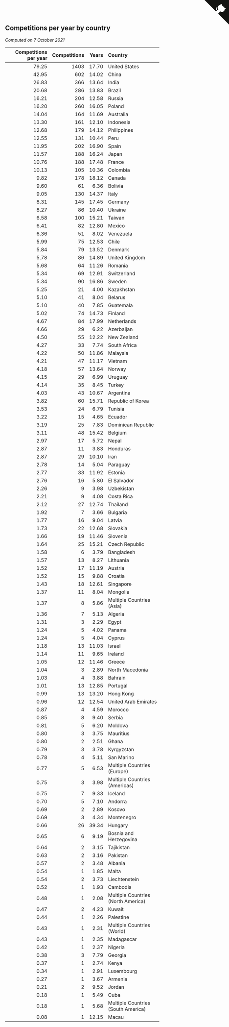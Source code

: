 ## Competitions per year by country

*Computed on  7 October 2021*

| Competitions per year | Competitions | Years | Country |
| ---: | ---: | ---: | :--- |
| 79.25 | 1403 | 17.70 | United States |
| 42.95 | 602 | 14.02 | China |
| 26.83 | 366 | 13.64 | India |
| 20.68 | 286 | 13.83 | Brazil |
| 16.21 | 204 | 12.58 | Russia |
| 16.20 | 260 | 16.05 | Poland |
| 14.04 | 164 | 11.69 | Australia |
| 13.30 | 161 | 12.10 | Indonesia |
| 12.68 | 179 | 14.12 | Philippines |
| 12.55 | 131 | 10.44 | Peru |
| 11.95 | 202 | 16.90 | Spain |
| 11.57 | 188 | 16.24 | Japan |
| 10.76 | 188 | 17.48 | France |
| 10.13 | 105 | 10.36 | Colombia |
| 9.82 | 178 | 18.12 | Canada |
| 9.60 | 61 | 6.36 | Bolivia |
| 9.05 | 130 | 14.37 | Italy |
| 8.31 | 145 | 17.45 | Germany |
| 8.27 | 86 | 10.40 | Ukraine |
| 6.58 | 100 | 15.21 | Taiwan |
| 6.41 | 82 | 12.80 | Mexico |
| 6.36 | 51 | 8.02 | Venezuela |
| 5.99 | 75 | 12.53 | Chile |
| 5.84 | 79 | 13.52 | Denmark |
| 5.78 | 86 | 14.89 | United Kingdom |
| 5.68 | 64 | 11.26 | Romania |
| 5.34 | 69 | 12.91 | Switzerland |
| 5.34 | 90 | 16.86 | Sweden |
| 5.25 | 21 | 4.00 | Kazakhstan |
| 5.10 | 41 | 8.04 | Belarus |
| 5.10 | 40 | 7.85 | Guatemala |
| 5.02 | 74 | 14.73 | Finland |
| 4.67 | 84 | 17.99 | Netherlands |
| 4.66 | 29 | 6.22 | Azerbaijan |
| 4.50 | 55 | 12.22 | New Zealand |
| 4.27 | 33 | 7.74 | South Africa |
| 4.22 | 50 | 11.86 | Malaysia |
| 4.21 | 47 | 11.17 | Vietnam |
| 4.18 | 57 | 13.64 | Norway |
| 4.15 | 29 | 6.99 | Uruguay |
| 4.14 | 35 | 8.45 | Turkey |
| 4.03 | 43 | 10.67 | Argentina |
| 3.82 | 60 | 15.71 | Republic of Korea |
| 3.53 | 24 | 6.79 | Tunisia |
| 3.22 | 15 | 4.65 | Ecuador |
| 3.19 | 25 | 7.83 | Dominican Republic |
| 3.11 | 48 | 15.42 | Belgium |
| 2.97 | 17 | 5.72 | Nepal |
| 2.87 | 11 | 3.83 | Honduras |
| 2.87 | 29 | 10.10 | Iran |
| 2.78 | 14 | 5.04 | Paraguay |
| 2.77 | 33 | 11.92 | Estonia |
| 2.76 | 16 | 5.80 | El Salvador |
| 2.26 | 9 | 3.98 | Uzbekistan |
| 2.21 | 9 | 4.08 | Costa Rica |
| 2.12 | 27 | 12.74 | Thailand |
| 1.92 | 7 | 3.66 | Bulgaria |
| 1.77 | 16 | 9.04 | Latvia |
| 1.73 | 22 | 12.68 | Slovakia |
| 1.66 | 19 | 11.46 | Slovenia |
| 1.64 | 25 | 15.21 | Czech Republic |
| 1.58 | 6 | 3.79 | Bangladesh |
| 1.57 | 13 | 8.27 | Lithuania |
| 1.52 | 17 | 11.19 | Austria |
| 1.52 | 15 | 9.88 | Croatia |
| 1.43 | 18 | 12.61 | Singapore |
| 1.37 | 11 | 8.04 | Mongolia |
| 1.37 | 8 | 5.86 | Multiple Countries (Asia) |
| 1.36 | 7 | 5.13 | Algeria |
| 1.31 | 3 | 2.29 | Egypt |
| 1.24 | 5 | 4.02 | Panama |
| 1.24 | 5 | 4.04 | Cyprus |
| 1.18 | 13 | 11.03 | Israel |
| 1.14 | 11 | 9.65 | Ireland |
| 1.05 | 12 | 11.46 | Greece |
| 1.04 | 3 | 2.89 | North Macedonia |
| 1.03 | 4 | 3.88 | Bahrain |
| 1.01 | 13 | 12.85 | Portugal |
| 0.99 | 13 | 13.20 | Hong Kong |
| 0.96 | 12 | 12.54 | United Arab Emirates |
| 0.87 | 4 | 4.59 | Morocco |
| 0.85 | 8 | 9.40 | Serbia |
| 0.81 | 5 | 6.20 | Moldova |
| 0.80 | 3 | 3.75 | Mauritius |
| 0.80 | 2 | 2.51 | Ghana |
| 0.79 | 3 | 3.78 | Kyrgyzstan |
| 0.78 | 4 | 5.11 | San Marino |
| 0.77 | 5 | 6.53 | Multiple Countries (Europe) |
| 0.75 | 3 | 3.98 | Multiple Countries (Americas) |
| 0.75 | 7 | 9.33 | Iceland |
| 0.70 | 5 | 7.10 | Andorra |
| 0.69 | 2 | 2.89 | Kosovo |
| 0.69 | 3 | 4.34 | Montenegro |
| 0.66 | 26 | 39.34 | Hungary |
| 0.65 | 6 | 9.19 | Bosnia and Herzegovina |
| 0.64 | 2 | 3.15 | Tajikistan |
| 0.63 | 2 | 3.16 | Pakistan |
| 0.57 | 2 | 3.48 | Albania |
| 0.54 | 1 | 1.85 | Malta |
| 0.54 | 2 | 3.73 | Liechtenstein |
| 0.52 | 1 | 1.93 | Cambodia |
| 0.48 | 1 | 2.08 | Multiple Countries (North America) |
| 0.47 | 2 | 4.23 | Kuwait |
| 0.44 | 1 | 2.26 | Palestine |
| 0.43 | 1 | 2.31 | Multiple Countries (World) |
| 0.43 | 1 | 2.35 | Madagascar |
| 0.42 | 1 | 2.37 | Nigeria |
| 0.38 | 3 | 7.79 | Georgia |
| 0.37 | 1 | 2.74 | Kenya |
| 0.34 | 1 | 2.91 | Luxembourg |
| 0.27 | 1 | 3.67 | Armenia |
| 0.21 | 2 | 9.52 | Jordan |
| 0.18 | 1 | 5.49 | Cuba |
| 0.18 | 1 | 5.68 | Multiple Countries (South America) |
| 0.08 | 1 | 12.15 | Macau |


<a href="https://github.com/jonatanklosko/wca_statistics" class="github-corner" aria-label="View source on Github"><svg width="80" height="80" viewBox="0 0 250 250" style="fill:#151513; color:#fff; position: absolute; top: 0; border: 0; right: 0;" aria-hidden="true"><path d="M0,0 L115,115 L130,115 L142,142 L250,250 L250,0 Z"></path><path d="M128.3,109.0 C113.8,99.7 119.0,89.6 119.0,89.6 C122.0,82.7 120.5,78.6 120.5,78.6 C119.2,72.0 123.4,76.3 123.4,76.3 C127.3,80.9 125.5,87.3 125.5,87.3 C122.9,97.6 130.6,101.9 134.4,103.2" fill="currentColor" style="transform-origin: 130px 106px;" class="octo-arm"></path><path d="M115.0,115.0 C114.9,115.1 118.7,116.5 119.8,115.4 L133.7,101.6 C136.9,99.2 139.9,98.4 142.2,98.6 C133.8,88.0 127.5,74.4 143.8,58.0 C148.5,53.4 154.0,51.2 159.7,51.0 C160.3,49.4 163.2,43.6 171.4,40.1 C171.4,40.1 176.1,42.5 178.8,56.2 C183.1,58.6 187.2,61.8 190.9,65.4 C194.5,69.0 197.7,73.2 200.1,77.6 C213.8,80.2 216.3,84.9 216.3,84.9 C212.7,93.1 206.9,96.0 205.4,96.6 C205.1,102.4 203.0,107.8 198.3,112.5 C181.9,128.9 168.3,122.5 157.7,114.1 C157.9,116.9 156.7,120.9 152.7,124.9 L141.0,136.5 C139.8,137.7 141.6,141.9 141.8,141.8 Z" fill="currentColor" class="octo-body"></path></svg></a><style>.github-corner:hover .octo-arm{animation:octocat-wave 560ms ease-in-out}@keyframes octocat-wave{0%,100%{transform:rotate(0)}20%,60%{transform:rotate(-25deg)}40%,80%{transform:rotate(10deg)}}@media (max-width:500px){.github-corner:hover .octo-arm{animation:none}.github-corner .octo-arm{animation:octocat-wave 560ms ease-in-out}}</style>
